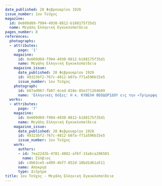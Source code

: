```yaml
---
date_published: 28 Φεβρουαρίου 1926
issue_number: 1ον Τεύχος
magazine:
  id: 0e609d69-f994-4930-8812-b188175f35d1
  name: Μεγάλη Ελληνική Εγκυκλοπαίδεια
pages_number: 8
references:
  photographs:
  - attributes:
      page: '1'
    magazine:
      id: 0e609d69-f994-4930-8812-b188175f35d1
      name: Μεγάλη Ελληνική Εγκυκλοπαίδεια
    magazine_issue:
      date_published: 28 Φεβρουαρίου 1926
      id: 49323bf2-767c-4812-b07a-f71a596b15e5
      issue_number: 1ον Τεύχος
    photograph:
      id: b07ad067-fb07-4ced-818e-05e371264689
      name: 'Ελληνικές δόξες: Η κ. ΚΥΒΕΛΗ ΘΕΟΔΩΡΙΔΟΥ εις την «Τρίμορφη Γυναίκα»'
  works:
  - attributes:
      page: '7'
    magazine:
      id: 0e609d69-f994-4930-8812-b188175f35d1
      name: Μεγάλη Ελληνική Εγκυκλοπαίδεια
    magazine_issue:
      date_published: 28 Φεβρουαρίου 1926
      id: 49323bf2-767c-4812-b07a-f71a596b15e5
      issue_number: 1ον Τεύχος
    work:
      authors:
      - id: 7ea22d2b-4781-4882-af6f-15a6ca286501
        name: Σύλβιος
      id: c4b63ce5-a499-4bf7-852d-18bd1d61a511
      name: Αποκρηά
      type: Διήγημα
title: 1ον Τεύχος - Μεγάλη Ελληνική Εγκυκλοπαίδεια
---
```


